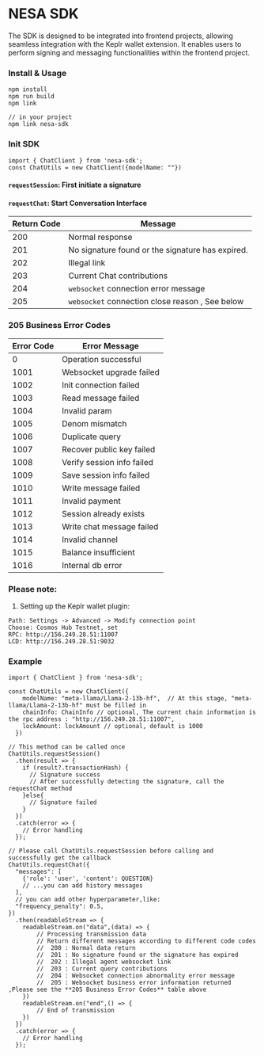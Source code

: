 # NESA SDK

The SDK is designed to be integrated into frontend projects, allowing seamless integration with the Keplr wallet extension. It enables users to perform signing and messaging functionalities within the frontend project.

### Install & Usage

```
npm install
npm run build
npm link
```

```
// in your project
npm link nesa-sdk
```

### Init SDK

```
import { ChatClient } from 'nesa-sdk';
const ChatUtils = new ChatClient({modelName: ""})
```

#### `requestSession`: First initiate a signature

#### `requestChat`: Start Conversation Interface

| Return Code | Message                                          |
| ----------- | ------------------------------------------------ |
| 200         | Normal response                                  |
| 201         | No signature found or the signature has expired. |
| 202         | Illegal link                                     |
| 203         | Current Chat contributions                       |
| 204         | `websocket` connection error message             |
| 205         | `websocket` connection close reason , See below  |

### 205 Business Error Codes

| Error Code | Error Message              |
| ---------- | -------------------------- |
| 0          | Operation successful       |
| 1001       | Websocket upgrade failed   |
| 1002       | Init connection failed     |
| 1003       | Read message failed        |
| 1004       | Invalid param              |
| 1005       | Denom mismatch             |
| 1006       | Duplicate query            |
| 1007       | Recover public key failed  |
| 1008       | Verify session info failed |
| 1009       | Save session info failed   |
| 1010       | Write message failed       |
| 1011       | Invalid payment            |
| 1012       | Session already exists     |
| 1013       | Write chat message failed  |
| 1014       | Invalid channel            |
| 1015       | Balance insufficient       |
| 1016       | Internal db error          |

### Please note:

1. Setting up the Keplr wallet plugin:

```
Path: Settings -> Advanced -> Modify connection point
Choose: Cosmos Hub Testnet, set
RPC: http://156.249.28.51:11007
LCD: http://156.249.28.51:9032

```

### Example

```
import { ChatClient } from 'nesa-sdk';

const ChatUtils = new ChatClient({
    modelName: "meta-llama/Llama-2-13b-hf",  // At this stage, "meta-llama/Llama-2-13b-hf" must be filled in
    chainInfo: ChainInfo // optional, The current chain information is the rpc address : "http://156.249.28.51:11007",
    lockAmount: lockAmount // optional, default is 1000
  })

// This method can be called once
ChatUtils.requestSession()
  .then(result => {
    if (result?.transactionHash) {
      // Signature success
      // After successfully detecting the signature, call the requestChat method
    }else{
      // Signature failed
    }
  })
  .catch(error => {
    // Error handling
  });

// Please call ChatUtils.requestSession before calling and successfully get the callback
ChatUtils.requestChat({
  "messages": [
    {'role': 'user', 'content': QUESTION}
    // ...you can add history messages
  ],
  // you can add other hyperparameter,like:
  "frequency_penalty": 0.5,
})
  .then(readableStream => {
    readableStream.on("data",(data) => {
        // Processing transmission data
        // Return different messages according to different code codes
        //  200 : Normal data return
        //  201 : No signature found or the signature has expired
        //  202 : Illegal agent websocket link
        //  203 : Current query contributions
        //  204 : Websocket connection abnormality error message
        //  205 : Websocket business error information returned ,Please see the **205 Business Error Codes** table above
    })
    readableStream.on("end",() => {
        // End of transmission
    })
  })
  .catch(error => {
    // Error handling
  });
```
